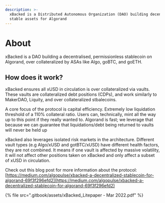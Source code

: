 ```yaml
---
description: >-
  xBacked is a Distributed Autonomous Organization (DAO) building decentralized
  stable assets for Algorand
---
```


# About

xBacked is a DAO building a decentralised, permissionless stablecoin on Algorand, over collateralized by ASAs like Algo, goBTC, and goETH.

## How does it work? <a href="#docs-internal-guid-6f74a61e-7fff-7f17-cdec-6e0307f1c772" id="docs-internal-guid-6f74a61e-7fff-7f17-cdec-6e0307f1c772"></a>

xBacked ensures all xUSD in circulation is over collateralized via vaults. These vaults are collateralized debt positions (CDPs), and work similarly to MakerDAO, Liquity, and over collateralized stbalecoins.

A core focus of the protocol is capital efficiency. Extremely low liquidation threshold of a 110% collateral ratio. Users can, technically, mint all the way up to this point if they really wanted to. Algorand is fast; we leverage that because we can guarantee that liquidations/debt being returned to vaults will never be held up&#x20;

xBacked also leverages isolated risk markets in the architecture. Different vault types (e.g Algo/xUSD and gotBTC/xUSD) have different health factors, they are not combined. It means if one vault is affected by massive volatility, it will not affect other positions taken on xBacked and only affect a subset of xUSD in circulation.

Check out this blog post for more information about the protocol: [https://medium.com/algopulse/xbacked-a-decentralized-stablecoin-for-algorand-69f3f296efd2](https://medium.com/algopulse/xbacked-a-decentralized-stablecoin-for-algorand-69f3f296efd2)

{% file src=".gitbook/assets/xBacked_Litepaper - Mar 2022.pdf" %}
